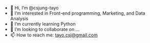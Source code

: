 - 👋 Hi, I’m @csjung-tayo
- 👀 I’m interested in Front-end programming, Marketing, and Data Analysis
- 🌱 I’m currently learning Python
- 💞️ I’m looking to collaborate on ...
- 📫 How to reach me: tayo.csj@gmail.com

<!---
csjung-tayo/csjung-tayo is a ✨ special ✨ repository because its `README.md` (this file) appears on your GitHub profile.
You can click the Preview link to take a look at your changes.
--->
